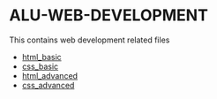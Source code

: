 #  ALU-WEB-DEVELOPMENT
 This contains web development related files 

- [html_basic](./html_basic)
- [css_basic](css_basic)
- [html_advanced](html_advanced)
- [css_advanced](css_advanced)

